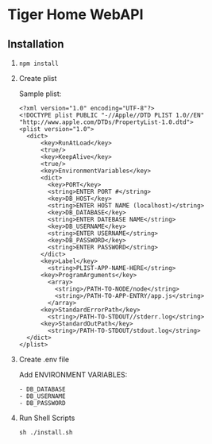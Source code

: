# Tiger Home WebAPI

##  Installation

1.  `npm install`

2.  Create plist

    Sample plist:

    ```
    <?xml version="1.0" encoding="UTF-8"?>
    <!DOCTYPE plist PUBLIC "-//Apple//DTD PLIST 1.0//EN" "http://www.apple.com/DTDs/PropertyList-1.0.dtd">
    <plist version="1.0">
      <dict>
          <key>RunAtLoad</key>
          <true/>
          <key>KeepAlive</key>
          <true/>
          <key>EnvironmentVariables</key>
          <dict>
            <key>PORT</key>
            <string>ENTER PORT #</string>
            <key>DB_HOST</key>
            <string>ENTER HOST NAME (localhost)</string>
            <key>DB_DATABASE</key>
            <string>ENTER DATEBASE NAME</string>
            <key>DB_USERNAME</key>
            <string>ENTER USERNAME</string>
            <key>DB_PASSWORD</key>
            <string>ENTER PASSWORD</string>
          </dict>
          <key>Label</key>
            <string>PLIST-APP-NAME-HERE</string>
          <key>ProgramArguments</key>
            <array>
              <string>/PATH-TO-NODE/node</string>
              <string>/PATH-TO-APP-ENTRY/app.js</string>
            </array>
          <key>StandardErrorPath</key>
            <string>/PATH-TO-STDOUT//stderr.log</string>
          <key>StandardOutPath</key>
            <string>/PATH-TO-STDOUT/stdout.log</string>
      </dict>
    </plist>
    ```

3.  Create .env file

    Add ENVIRONMENT VARIABLES:

        - DB_DATABASE
        - DB_USERNAME
        - DB_PASSWORD

4.  Run Shell Scripts

    `sh ./install.sh`